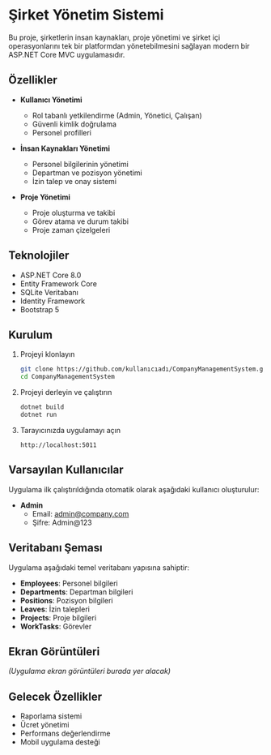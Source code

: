 # Şirket Yönetim Sistemi

Bu proje, şirketlerin insan kaynakları, proje yönetimi ve şirket içi operasyonlarını tek bir platformdan yönetebilmesini sağlayan modern bir ASP.NET Core MVC uygulamasıdır.

## Özellikler

- **Kullanıcı Yönetimi**
  - Rol tabanlı yetkilendirme (Admin, Yönetici, Çalışan)
  - Güvenli kimlik doğrulama
  - Personel profilleri

- **İnsan Kaynakları Yönetimi**
  - Personel bilgilerinin yönetimi
  - Departman ve pozisyon yönetimi
  - İzin talep ve onay sistemi

- **Proje Yönetimi**
  - Proje oluşturma ve takibi
  - Görev atama ve durum takibi
  - Proje zaman çizelgeleri

## Teknolojiler

- ASP.NET Core 8.0
- Entity Framework Core
- SQLite Veritabanı
- Identity Framework
- Bootstrap 5

## Kurulum

1. Projeyi klonlayın
   ```bash
   git clone https://github.com/kullanıcıadı/CompanyManagementSystem.git
   cd CompanyManagementSystem
   ```

2. Projeyi derleyin ve çalıştırın
   ```bash
   dotnet build
   dotnet run
   ```

3. Tarayıcınızda uygulamayı açın
   ```
   http://localhost:5011
   ```

## Varsayılan Kullanıcılar

Uygulama ilk çalıştırıldığında otomatik olarak aşağıdaki kullanıcı oluşturulur:

- **Admin**
  - Email: admin@company.com
  - Şifre: Admin@123

## Veritabanı Şeması

Uygulama aşağıdaki temel veritabanı yapısına sahiptir:

- **Employees**: Personel bilgileri
- **Departments**: Departman bilgileri
- **Positions**: Pozisyon bilgileri
- **Leaves**: İzin talepleri
- **Projects**: Proje bilgileri
- **WorkTasks**: Görevler

## Ekran Görüntüleri

*(Uygulama ekran görüntüleri burada yer alacak)*

## Gelecek Özellikler

- Raporlama sistemi
- Ücret yönetimi
- Performans değerlendirme
- Mobil uygulama desteği

